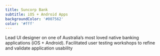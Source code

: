 ```yaml
---
title: Suncorp Bank
subtitle: iOS + Android Apps
backgroundColor: '#007562'
color: '#fff'
---
```


Lead UI designer on one of Australia’s most loved native banking applications (iOS + Android). Facilitated user testing workshops to refine and validate application usability
